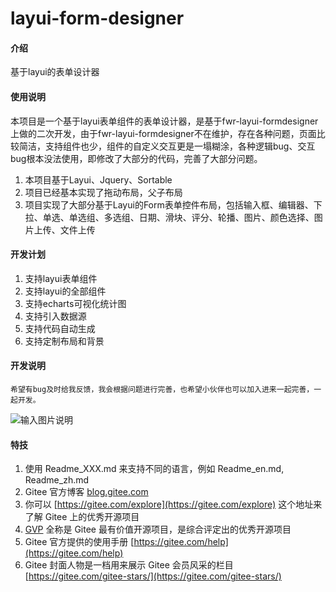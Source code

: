 # layui-form-designer

#### 介绍
基于layui的表单设计器

#### 使用说明

本项目是一个基于layui表单组件的表单设计器，是基于fwr-layui-formdesigner上做的二次开发，由于fwr-layui-formdesigner不在维护，存在各种问题，页面比较简洁，支持组件也少，组件的自定义交互更是一塌糊涂，各种逻辑bug、交互bug根本没法使用，即修改了大部分的代码，完善了大部分问题。


1. 本项目基于Layui、Jquery、Sortable
2. 项目已经基本实现了拖动布局，父子布局
3. 项目实现了大部分基于Layui的Form表单控件布局，包括输入框、编辑器、下拉、单选、单选组、多选组、日期、滑块、评分、轮播、图片、颜色选择、图片上传、文件上传

#### 开发计划

1.  支持layui表单组件
2.  支持layui的全部组件
3.  支持echarts可视化统计图
3.  支持引入数据源
4.  支持代码自动生成
5.  支持定制布局和背景

#### 开发说明

    希望有bug及时给我反馈，我会根据问题进行完善，也希望小伙伴也可以加入进来一起完善，一起开发。

![输入图片说明](https://images.gitee.com/uploads/images/2021/0524/161635_1627108b_4776207.png "13.PNG")


#### 特技

1.  使用 Readme\_XXX.md 来支持不同的语言，例如 Readme\_en.md, Readme\_zh.md
2.  Gitee 官方博客 [blog.gitee.com](https://blog.gitee.com)
3.  你可以 [https://gitee.com/explore](https://gitee.com/explore) 这个地址来了解 Gitee 上的优秀开源项目
4.  [GVP](https://gitee.com/gvp) 全称是 Gitee 最有价值开源项目，是综合评定出的优秀开源项目
5.  Gitee 官方提供的使用手册 [https://gitee.com/help](https://gitee.com/help)
6.  Gitee 封面人物是一档用来展示 Gitee 会员风采的栏目 [https://gitee.com/gitee-stars/](https://gitee.com/gitee-stars/)
